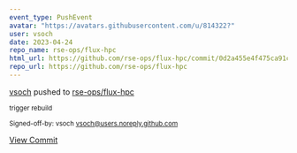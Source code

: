 ```yaml
---
event_type: PushEvent
avatar: "https://avatars.githubusercontent.com/u/814322?"
user: vsoch
date: 2023-04-24
repo_name: rse-ops/flux-hpc
html_url: https://github.com/rse-ops/flux-hpc/commit/0d2a455e4f475ca91ca2aa2915c4ecc39e16bcc6
repo_url: https://github.com/rse-ops/flux-hpc
---
```


<a href='https://github.com/vsoch' target='_blank'>vsoch</a> pushed to <a href='https://github.com/rse-ops/flux-hpc' target='_blank'>rse-ops/flux-hpc</a>

<small>trigger rebuild

Signed-off-by: vsoch <vsoch@users.noreply.github.com></small>

<a href='https://github.com/rse-ops/flux-hpc/commit/0d2a455e4f475ca91ca2aa2915c4ecc39e16bcc6' target='_blank'>View Commit</a>